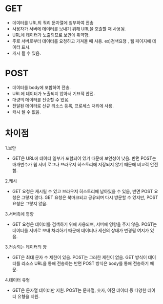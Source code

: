 

# GET
- 데이터를 URL의 쿼리 문자열에 첨부하여 전송
- 사용자가 서버에 데이터를 보내기 위해 URL을 호출할 때 사용됨.
- URL에 데이터가 노출되므로 보안에 취약함.
- 주로 서버로부터 데이터를 요청하고 가져올 때 사용. ex)검색요청 , 웹 페이지에 데이터 표시.
- 캐시 될 수 있음.

# POST
- 데이터를 body에 포함하여 전송.
- URL에 데이터가 노출되지 않아서 기뵤적 안전.
- 대량의 데이터를 전송할 수 있음.
- 전달된 데이터로 신규 리소스 등록, 프로세스 처리에 사용.
- 캐시 될 수 없음.

# 차이점 

1.보안
- GET은 URL에 데이터 일부가 포함되어 있기 때문에 보안성이 낮음. 반면 POST는 매개변수가 웹 서버 로그나 브라우저 히스토리에 저장되지 않기 때문에 비교적 안전함.

2.캐시
- GET 요청은 캐시될 수 있고 브라우저 히스토리에 남아있을 수 있음, 반면 POST 요청은 그렇지 않다. GET 요청은 북마크되고 공유되며 다시 방문할 수 있지만, POST 요청은 그렇지 않음.

3.서버측에 영향
- GET 요청은 데이터를 검색하기 위해 사용되며, 서버에 영향을 주지 않음. POST는 데이터를 서버로 보내 처리하기 때문에 데이터나 세션의 상태가 변경될 여지가 있음.

3.전송되는 데이터의 양
- GET은 최대 문자 수 제한이 있음. POST는 그러한 제한이 없음. GET 방식이 데이터를 리소스 URL을 통해 전송하는 반면 POST 방식은 body를 통해 전송하기 때문.

4.데이터 유형
- GET은 문자열 데이터만 지원. POST는 문자열, 숫자, 이진 데이터 등 다양한 데이터 유형을 지원.


